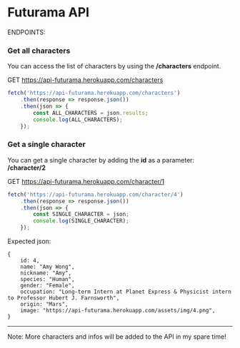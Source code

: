 
# Futurama API

ENDPOINTS:

### Get all characters

You can access the list of characters by using the **/characters** endpoint.

GET https://api-futurama.herokuapp.com/characters

```js
fetch('https://api-futurama.herokuapp.com/characters')
    .then(response => response.json())
    .then(json => {
        const ALL_CHARACTERS = json.results;
        console.log(ALL_CHARACTERS);
    });
```

### Get a single character

You can get a single character by adding the **id** as a parameter: **/character/2**

GET https://api-futurama.herokuapp.com/character/1

```js
fetch('https://api-futurama.herokuapp.com/character/4')
    .then(response => response.json())
    .then(json => {
        const SINGLE_CHARACTER = json;
        console.log(SINGLE_CHARACTER);
    });
```
Expected json:

```
{
    id: 4,
    name: "Amy Wong",
    nickname: "Amy",
    species: "Human",
    gender: "Female",
    occupation: "Long-term Intern at Planet Express & Physicist intern to Professor Hubert J. Farnsworth",
    origin: "Mars",
    image: "https://api-futurama.herokuapp.com/assets/img/4.png",
}
```
<hr>

Note: More characters and infos will be added to the API in my spare time!
